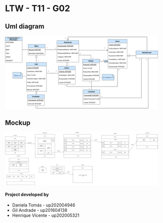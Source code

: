 # LTW - T11 - G02

## Uml diagram

![](Docs/database.png)

## Mockup

![](Docs/Mockup.png)

#### Project developed by
* Daniela Tomás - up202004946
* Gil Andrade - up201604138
* Henrique Vicente - up202005321
